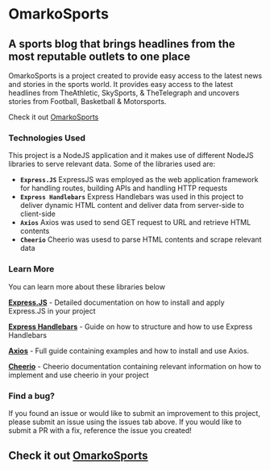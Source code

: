 # OmarkoSports

## A sports blog that brings headlines from the most reputable outlets to one place

OmarkoSports is a project created to provide easy access to the latest news and stories in the sports world. It provides easy access to the latest headlines from TheAthletic, SkySports, & TheTelegraph and uncovers stories from Football, Basketball & Motorsports.

Check it out [OmarkoSports](http://omarkosports.onrender.com/)


### Technologies Used
This project is a NodeJS application and it makes use of different NodeJS libraries to serve relevant data. Some of the libraries used are:

- **`Express.JS`**  ExpressJS was employed as the web application framework for handling routes, building APIs and handling HTTP requests 
- **`Express Handlebars`** Express Handlebars was used in this project to deliver dynamic HTML content and deliver data from server-side to client-side
- **`Axios`** Axios was used to send GET request to URL and retrieve HTML contents
- **`Cheerio`** Cheerio was usesd to parse HTML contents and scrape relevant data

### Learn More

You can learn more about these libraries below

**[Express.JS](https://www.npmjs.com/package/express)** - Detailed documentation on how to install and apply Express.JS in your project
 
**[Express Handlebars](https://www.npmjs.com/package/express-handlebars)** - Guide on how to structure and how to use Express Handlebars

**[Axios](https://www.npmjs.com/package/axios)** - Full guide containing examples and how to install and use Axios.  
   
**[Cheerio](https://www.npmjs.com/package/cheerio)** - Cheerio documentation containing relevant information on how to implement and use cheerio in your project


### Find a bug?
If you found an issue or would like to submit an improvement to this project, please submit an issue using the issues tab above. If you would like to submit a PR with a fix, reference the issue you created!

## Check it out [OmarkoSports](http://omarkosports.onrender.com/)




